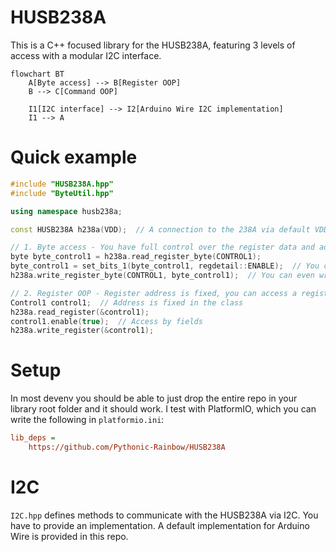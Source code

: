 # HUSB238A
This is a C++ focused library for the HUSB238A, featuring 3 levels of access with a modular I2C interface.
```mermaid
flowchart BT
    A[Byte access] --> B[Register OOP]
    B --> C[Command OOP]

    I1[I2C interface] --> I2[Arduino Wire I2C implementation]
    I1 --> A
```

# Quick example
```cpp
#include "HUSB238A.hpp"
#include "ByteUtil.hpp"

using namespace husb238a;

const HUSB238A h238a(VDD);  // A connection to the 238A via default VDD I2C address

// 1. Byte access - You have full control over the register data and address
byte byte_control1 = h238a.read_register_byte(CONTROL1);
byte_control1 = set_bits_1(byte_control1, regdetail::ENABLE);  // You can change the entire byte
h238a.write_register_byte(CONTROL1, byte_control1);  // You can even write it to another address

// 2. Register OOP - Register address is fixed, you can access a register by its fields
Control1 control1;  // Address is fixed in the class
h238a.read_register(&control1);
control1.enable(true);  // Access by fields
h238a.write_register(&control1);
```

# Setup
In most devenv you should be able to just drop the entire repo in your library root folder and it should work.
I test with PlatformIO, which you can write the following in `platformio.ini`:
```ini
lib_deps =
    https://github.com/Pythonic-Rainbow/HUSB238A
```


# I2C
`I2C.hpp` defines methods to communicate with the HUSB238A via I2C.
You have to provide an implementation. A default implementation for Arduino Wire is provided in this repo.